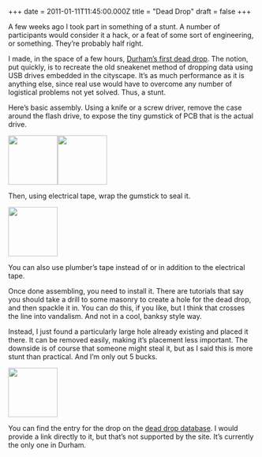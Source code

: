 +++
date = 2011-01-11T11:45:00.000Z
title = "Dead Drop"
draft = false
+++


<div><p>A few weeks ago I took part in something of a stunt. A number of participants would consider it a hack, or a feat of some sort of engineering, or something. They&#8217;re probably half right.</p>
<p>I made, in the space of a few hours, <a href="http://deaddrops.com/">Durham&#8217;s first dead drop</a>. The notion, put quickly, is to recreate the old sneakenet method of dropping data using USB drives embedded in the cityscape. It&#8217;s as much performance as it is anything else, since real use would have to overcome any number of logistical problems not yet solved. Thus, a stunt.</p>
<p>Here&#8217;s basic assembly. Using a knife or a screw driver, remove the case around the flash drive, to expose the tiny gumstick of PCB that is the actual drive.</p>
<p><span style="float:left;">
<a href="http://static.humanmade.org/images/ddstep1.jpg">
<img src="http://static.humanmade.org/images/ddstep1.jpg" width="100px" /></a></span></p>
<p><a href="http://static.humanmade.org/images/ddstep2.jpg">
<img src="http://static.humanmade.org/images/ddstep2.jpg" width="100px" /></a>
</p>
<div clear="both"></div>
<p>Then, using electrical tape, wrap the gumstick to seal it.</p>
<p><a href="http://static.humanmade.org/images/ddstep3.jpg">
<img src="http://static.humanmade.org/images/ddstep3.jpg" width="100px" /></a></p>
<p>You can also use plumber&#8217;s tape instead of or in addition to the electrical tape.</p>
<p>Once done assembling, you need to install it. There are tutorials that say you should take a drill to some masonry to create a hole for the dead drop, and then spackle it in. You can do this, if you like, but I think that crosses the line into vandalism. And not in a cool, banksy style way.</p>
<p>Instead, I just found a particularly large hole already existing and placed it there. It can be removed easily, making it&#8217;s placement less important. The downside is of course that someone might steal it, but as I said this is more stunt than practical. And I&#8217;m only out 5 bucks.</p>
<p><a href="http://static.humanmade.org/images/ddstep4.jpg">
<img src="" http:="http:" width="100px" /></a></p>
<p>You can find the entry for the drop on the <a href="http://deaddrops.com/dead-drops/db-map/">dead drop database</a>. I would provide a link directly to it, but that&#8217;s not supported by the site. It&#8217;s currently the only one in Durham.</p></div>